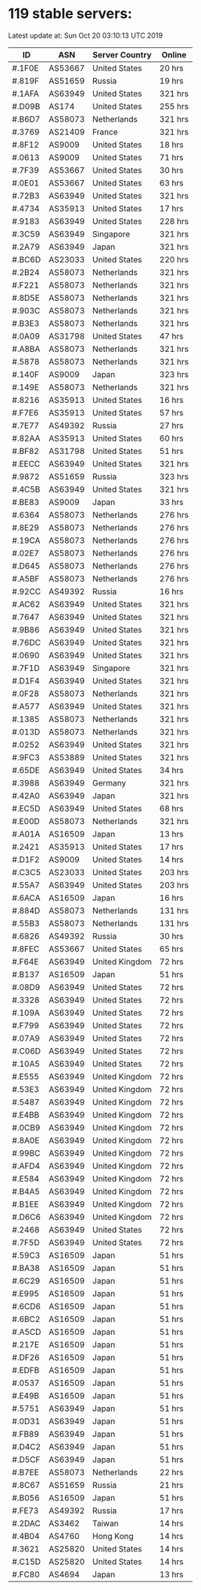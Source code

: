 # 119 stable servers:

Latest update at: Sun Oct 20 03:10:13 UTC 2019

| ID | ASN | Server Country | Online |
| -- | --- | -------------- | ------ |
| #.1F0E | AS53667 | United States | 20 hrs |
| #.819F | AS51659 | Russia | 19 hrs |
| #.1AFA | AS63949 | United States | 321 hrs |
| #.D09B | AS174 | United States | 255 hrs |
| #.B6D7 | AS58073 | Netherlands | 321 hrs |
| #.3769 | AS21409 | France | 321 hrs |
| #.8F12 | AS9009 | United States | 18 hrs |
| #.0613 | AS9009 | United States | 71 hrs |
| #.7F39 | AS53667 | United States | 30 hrs |
| #.0E01 | AS53667 | United States | 63 hrs |
| #.72B3 | AS63949 | United States | 321 hrs |
| #.4734 | AS35913 | United States | 17 hrs |
| #.9183 | AS63949 | United States | 228 hrs |
| #.3C59 | AS63949 | Singapore | 321 hrs |
| #.2A79 | AS63949 | Japan | 321 hrs |
| #.BC6D | AS23033 | United States | 220 hrs |
| #.2B24 | AS58073 | Netherlands | 321 hrs |
| #.F221 | AS58073 | Netherlands | 321 hrs |
| #.8D5E | AS58073 | Netherlands | 321 hrs |
| #.903C | AS58073 | Netherlands | 321 hrs |
| #.B3E3 | AS58073 | Netherlands | 321 hrs |
| #.0A09 | AS31798 | United States | 47 hrs |
| #.A8BA | AS58073 | Netherlands | 321 hrs |
| #.5878 | AS58073 | Netherlands | 321 hrs |
| #.140F | AS9009 | Japan | 323 hrs |
| #.149E | AS58073 | Netherlands | 321 hrs |
| #.8216 | AS35913 | United States | 16 hrs |
| #.F7E6 | AS35913 | United States | 57 hrs |
| #.7E77 | AS49392 | Russia | 27 hrs |
| #.82AA | AS35913 | United States | 60 hrs |
| #.BF82 | AS31798 | United States | 51 hrs |
| #.EECC | AS63949 | United States | 321 hrs |
| #.9872 | AS51659 | Russia | 323 hrs |
| #.4C5B | AS63949 | United States | 321 hrs |
| #.BE83 | AS9009 | Japan | 33 hrs |
| #.6364 | AS58073 | Netherlands | 276 hrs |
| #.8E29 | AS58073 | Netherlands | 276 hrs |
| #.19CA | AS58073 | Netherlands | 276 hrs |
| #.02E7 | AS58073 | Netherlands | 276 hrs |
| #.D645 | AS58073 | Netherlands | 276 hrs |
| #.A5BF | AS58073 | Netherlands | 276 hrs |
| #.92CC | AS49392 | Russia | 16 hrs |
| #.AC62 | AS63949 | United States | 321 hrs |
| #.7647 | AS63949 | United States | 321 hrs |
| #.9B86 | AS63949 | United States | 321 hrs |
| #.76DC | AS63949 | United States | 321 hrs |
| #.0690 | AS63949 | United States | 321 hrs |
| #.7F1D | AS63949 | Singapore | 321 hrs |
| #.D1F4 | AS63949 | United States | 321 hrs |
| #.0F28 | AS58073 | Netherlands | 321 hrs |
| #.A577 | AS63949 | United States | 321 hrs |
| #.1385 | AS58073 | Netherlands | 321 hrs |
| #.013D | AS58073 | Netherlands | 321 hrs |
| #.0252 | AS63949 | United States | 321 hrs |
| #.9FC3 | AS53889 | United States | 321 hrs |
| #.65DE | AS63949 | United States | 34 hrs |
| #.3988 | AS63949 | Germany | 321 hrs |
| #.42A0 | AS63949 | Japan | 321 hrs |
| #.EC5D | AS63949 | United States | 68 hrs |
| #.E00D | AS58073 | Netherlands | 321 hrs |
| #.A01A | AS16509 | Japan | 13 hrs |
| #.2421 | AS35913 | United States | 17 hrs |
| #.D1F2 | AS9009 | United States | 14 hrs |
| #.C3C5 | AS23033 | United States | 203 hrs |
| #.55A7 | AS63949 | United States | 203 hrs |
| #.6ACA | AS16509 | Japan | 16 hrs |
| #.884D | AS58073 | Netherlands | 131 hrs |
| #.55B3 | AS58073 | Netherlands | 131 hrs |
| #.6826 | AS49392 | Russia | 30 hrs |
| #.8FEC | AS53667 | United States | 65 hrs |
| #.F64E | AS63949 | United Kingdom | 72 hrs |
| #.B137 | AS16509 | Japan | 51 hrs |
| #.08D9 | AS63949 | United States | 72 hrs |
| #.3328 | AS63949 | United States | 72 hrs |
| #.109A | AS63949 | United States | 72 hrs |
| #.F799 | AS63949 | United States | 72 hrs |
| #.07A9 | AS63949 | United States | 72 hrs |
| #.C06D | AS63949 | United States | 72 hrs |
| #.10A5 | AS63949 | United States | 72 hrs |
| #.E555 | AS63949 | United Kingdom | 72 hrs |
| #.53E3 | AS63949 | United Kingdom | 72 hrs |
| #.5487 | AS63949 | United Kingdom | 72 hrs |
| #.E4BB | AS63949 | United Kingdom | 72 hrs |
| #.0CB9 | AS63949 | United Kingdom | 72 hrs |
| #.8A0E | AS63949 | United Kingdom | 72 hrs |
| #.99BC | AS63949 | United Kingdom | 72 hrs |
| #.AFD4 | AS63949 | United Kingdom | 72 hrs |
| #.E584 | AS63949 | United Kingdom | 72 hrs |
| #.B4A5 | AS63949 | United Kingdom | 72 hrs |
| #.B1EE | AS63949 | United Kingdom | 72 hrs |
| #.D6C6 | AS63949 | United Kingdom | 72 hrs |
| #.2468 | AS63949 | United States | 72 hrs |
| #.7F5D | AS63949 | United States | 72 hrs |
| #.59C3 | AS16509 | Japan | 51 hrs |
| #.BA38 | AS16509 | Japan | 51 hrs |
| #.6C29 | AS16509 | Japan | 51 hrs |
| #.E995 | AS16509 | Japan | 51 hrs |
| #.6CD6 | AS16509 | Japan | 51 hrs |
| #.6BC2 | AS16509 | Japan | 51 hrs |
| #.A5CD | AS16509 | Japan | 51 hrs |
| #.217E | AS16509 | Japan | 51 hrs |
| #.DF26 | AS16509 | Japan | 51 hrs |
| #.EDFB | AS16509 | Japan | 51 hrs |
| #.0537 | AS16509 | Japan | 51 hrs |
| #.E49B | AS16509 | Japan | 51 hrs |
| #.5751 | AS63949 | Japan | 51 hrs |
| #.0D31 | AS63949 | Japan | 51 hrs |
| #.FB89 | AS63949 | Japan | 51 hrs |
| #.D4C2 | AS63949 | Japan | 51 hrs |
| #.D5CF | AS63949 | Japan | 51 hrs |
| #.B7EE | AS58073 | Netherlands | 22 hrs |
| #.8C67 | AS51659 | Russia | 21 hrs |
| #.B056 | AS16509 | Japan | 51 hrs |
| #.FE73 | AS49392 | Russia | 17 hrs |
| #.2DAC | AS3462 | Taiwan | 14 hrs |
| #.4B04 | AS4760 | Hong Kong | 14 hrs |
| #.3621 | AS25820 | United States | 14 hrs |
| #.C15D | AS25820 | United States | 14 hrs |
| #.FC80 | AS4694 | Japan | 13 hrs |

